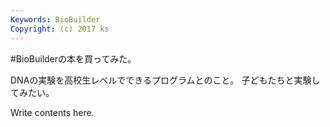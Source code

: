 ```yaml
---
Keywords: BioBuilder
Copyright: (c) 2017 ks
---
```


#BioBuilderの本を買ってみた。

DNAの実験を高校生レベルでできるプログラムとのこと。
子どもたちと実験してみたい。

Write contents here.

